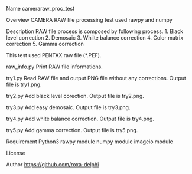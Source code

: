 Name
  cameraraw_proc_test

Overview
  CAMERA RAW file processing test used rawpy and numpy

Description
  RAW file process is composed by following process.
    1. Black level correction
    2. Demosaic
    3. Whilte balance correction
    4. Color matrix correction
    5. Gamma correction

  This test used PENTAX raw file (*.PEF).

  raw_info.py
    Print RAW file informations.

  try1.py
    Read RAW file and output PNG file without any corrections.
    Output file is try1.png.

  try2.py
    Add black level corection.
    Output file is try2.png.

  try3.py
    Add easy demosaic.
    Output file is try3.png.

  try4.py
    Add white balance correction.
    Output file is try4.png.

  try5.py
    Add gamma correction.
    Output file is try5.png.

Requirement
  Python3
  rawpy module
  numpy module
  imageio module

License

Author
  https://github.com/roxa-delphi

